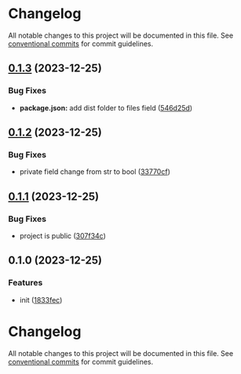 # Changelog

All notable changes to this project will be documented in this file. See [conventional commits](https://www.conventionalcommits.org/en/v1.0.0/) for commit guidelines.

## [0.1.3](https://github.com/taskany-inc/eslint-rules-internal/compare/v0.1.2...v0.1.3) (2023-12-25)


### Bug Fixes

* **package.json:** add dist folder to files field ([546d25d](https://github.com/taskany-inc/eslint-rules-internal/commit/546d25dad9900ac88a82cf49c4210b9f95d51d4b))

## [0.1.2](https://github.com/taskany-inc/eslint-rules-internal/compare/v0.1.1...v0.1.2) (2023-12-25)


### Bug Fixes

* private field change from str to bool ([33770cf](https://github.com/taskany-inc/eslint-rules-internal/commit/33770cffb25cafdf2f343ae6502050f50f0e3ddc))

## [0.1.1](https://github.com/taskany-inc/eslint-rules-internal/compare/v0.1.0...v0.1.1) (2023-12-25)


### Bug Fixes

* project is public ([307f34c](https://github.com/taskany-inc/eslint-rules-internal/commit/307f34cd47ce25c82bf3d7c277983ff77890053c))

## 0.1.0 (2023-12-25)


### Features

* init ([1833fec](https://github.com/taskany-inc/eslint-rules-internal/commit/1833fec82970ed869c0660cea5cebd34154d82a4))

# Changelog

All notable changes to this project will be documented in this file. See [conventional commits](https://www.conventionalcommits.org/en/v1.0.0/) for commit guidelines.
